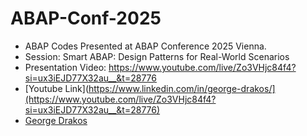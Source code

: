 # ABAP-Conf-2025
* ABAP Codes Presented at ABAP Conference 2025 Vienna.<br/>
* Session: Smart ABAP: Design Patterns for Real-World Scenarios<br/>
* Presentation Video: https://www.youtube.com/live/Zo3VHjc84f4?si=ux3iEJD77X32au__&t=28776
* [Youtube Link](https://www.linkedin.com/in/george-drakos/](https://www.youtube.com/live/Zo3VHjc84f4?si=ux3iEJD77X32au__&t=28776)
* [George Drakos](https://www.linkedin.com/in/george-drakos/)
